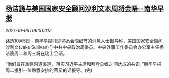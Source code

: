 <!--1633417263000-->
[杨洁篪与美国国家安全顾问沙利文本周将会晤--南华早报](https://cn.reuters.com/article/china-usa-officials-scmp-1005-tues-idCNKBS2GV0KE)
------

<div><i>2021-10-05T06:51:01Z</i></div><p>路透10月5日 - 南华早报引述熟悉会晤细节的消息人士报导称，美国国家安全顾问沙利文(Jake Sullivan)与中共中央政治局委员、中央外事工作委员会办公室主任杨洁篪周二和周三将在瑞士会晤。</p><p>“他们旨在重建沟通渠道，落实习近平主席和拜登总统之间达成的共识，”南华早报周二援引一位熟悉安排的官员的话报导。(完)</p>

